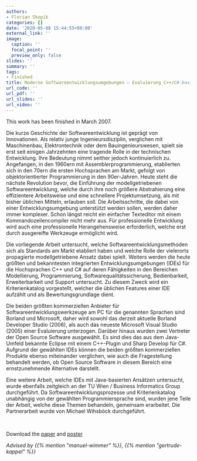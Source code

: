 ```yaml
---
authors:
- Florian Skopik
categories: []
date: '2020-05-08 15:44:55+00:00'
external_link: ''
image:
  caption: ''
  focal_point: ''
  preview_only: false
slides: ''
summary: ''
tags:
- Finished
title: Moderne Softwareentwicklungsumgebungen – Evaluierung C++/C#-basierter Ansätze
url_code: ''
url_pdf: ''
url_slides: ''
url_video: ''
---
```


This work has been finished in March 2007.

Die kurze Geschichte der Softwareentwicklung ist geprägt von Innovationen. Als relativ junge Ingenieursdisziplin, verglichen mit Maschinenbau, Elektrontechnik oder dem Bauingenieurswesen, spielt sie erst seit einigen Jahrzehnten eine tragende Rolle in der technischen Entwicklung. Ihre Bedeutung nimmt seither jedoch kontinuierlich zu. Angefangen, in den 1960ern mit Assemblerprogrammierung, etablierten sich in den 70ern die ersten Hochsprachen am Markt, gefolgt von objektorientierter Programmierung in den 90er-Jahren. Heute steht die nächste Revolution bevor, die Einführung der modellgetriebenen Softwareentwicklung, welche durch ihre noch größere Abstrahierung eine effizientere Arbeitsweise und eine schnellere Projektumsetzung, als mit bisher üblichen Mitteln, erlauben soll. Die Arbeitsschritte, die dabei von einer Entwicklungsumgebung unterstützt werden sollen, werden daher immer komplexer. Schon längst reicht ein einfacher Texteditor mit einem Kommandozeilencompiler nicht mehr aus. Für professionelle Entwicklung wird auch eine professionelle Herangehensweise erforderlich, welche erst durch ausgereifte Werkzeuge ermöglicht wird.

Die vorliegende Arbeit untersucht, welche Softwareentwicklungsmethoden sich als Standards am Markt etabliert haben und welche Rolle der vielerorts propagierte modellgetriebene Ansatz dabei spielt. Weiters werden die heute größten und bekanntesten integrierten Entwicklungsumgebungen (IDEs) für die Hochsprachen C++ und C\# auf deren Fähigkeiten in den Bereichen Modellierung, Programmierung, Softwarequalitätssicherung, Bedienbarkeit, Erweiterbarkeit und Support untersucht. Zu diesem Zweck wird ein Kriterienkatalog vorgestellt, welcher die üblichen Features einer IDE aufzählt und als Bewertungsgrundlage dient.

Die beiden größten kommerziellen Anbieter für Softwareentwicklungswerkzeuge am PC für die genannten Sprachen sind Borland und Microsoft, daher wird sowohl das derzeit aktuelle Borland Developer Studio (2006), als auch das neueste Microsoft Visual Studio (2005) einer Evaluierung unterzogen. Darüber hinaus wurden zwei Vertreter der Open Source Software ausgewählt. Es sind dies das aus dem Java-Umfeld bekannte Eclipse mit einem C++-Plugin und Sharp Develop für C\#. Aufgrund der gewählten IDEs können die beiden größten kommerziellen Produkte ebenso miteinander verglichen, wie auch die Fragestellung behandelt werden, ob Open Source Software in diesem Bereich eine ernstzunehmende Alternative darstellt.

Eine weitere Arbeit, welche IDEs mit Java-basierten Ansätzen untersucht, wurde ebenfalls zeitgleich an der TU Wien / Business Informatics Group durchgeführt. Da Softwareentwicklungsprozesse und Kriterienkatalog unabhängig von der gewählten Programmiersprache sind, wurden jene Teile der Arbeit, welche diese Themen behandeln, gemeinsam erarbeitet. Die Partnerarbeit wurde von Michael Wihsböck durchgeführt.

&nbsp;

 Download the [paper](https://www.big.tuwien.ac.at/app/uploads/2016/10/Skopik_paper.pdf) and [poster](https://www.big.tuwien.ac.at/app/uploads/2016/10/Skopik_poster.pdf)

*Advised by {{% mention "manuel-wimmer" %}}, {{% mention "gertrude-kappel" %}}*